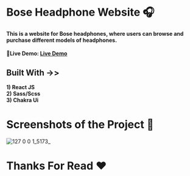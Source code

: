 <h1>Bose Headphone Website 🎧</h1>
<h4>This is a website for Bose headphones, where users can browse and purchase different models of headphones.</h4>

<b>🔴Live Demo: [Live Demo](https://bose-head-phone.netlify.app/)</b>

<h2>Built With ->></h2>
<b>1) React JS</b>
<br/>
<b>2) Sass/Scss</b>
<br/>
<b>3) Chakra Ui</b>
<br/>

<h1>Screenshots of the Project 📸</h1>

![127 0 0 1_5173_](https://user-images.githubusercontent.com/125702240/235423676-0715d78b-0f0b-4e72-b9b0-5478da08cdb0.png)

<h1>Thanks For Read ♥</h1>
